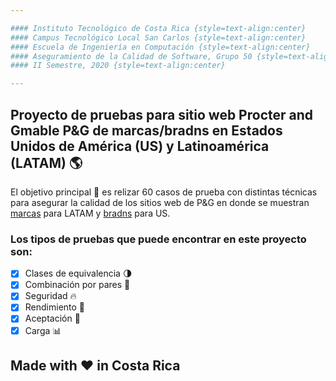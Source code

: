 ```yaml
---

#### Instituto Tecnológico de Costa Rica {style=text-align:center}
#### Campus Tecnológico Local San Carlos {style=text-align:center}
#### Escuela de Ingeniería en Computación {style=text-align:center}
#### Aseguramiento de la Calidad de Software, Grupo 50 {style=text-align:center}
#### II Semestre, 2020 {style=text-align:center}

---
```


## Proyecto de pruebas para sitio web Procter and Gmable P&amp;G de marcas/bradns en Estados Unidos de América (US) y Latinoamérica (LATAM) :earth_americas:

El objetivo principal :dart: es relizar 60 casos de prueba con distintas técnicas para asegurar la calidad de los sitios web de P&G en donde se muestran [marcas](https://latam.pg.com/marcas-y-productos/) para LATAM y [bradns](https://us.pg.com/brands/) para US.

### Los tipos de pruebas que puede encontrar en este proyecto son:
- [X] Clases de equivalencia :last_quarter_moon:
- [X] Combinación por pares :couple_with_heart:
- [X] Seguridad :fire:
- [X] Rendimiento :runner:
- [X] Aceptación :cinema:
- [X] Carga :bar_chart:

## Made with :heart: in Costa Rica
